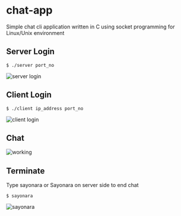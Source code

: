 # chat-app
Simple chat cli application written in C using socket programming for Linux/Unix environment

## Server Login
	
```shell
$ ./server port_no
```


![server login](https://user-images.githubusercontent.com/61150756/154855605-7cf2819c-d227-4016-bde7-0112c3f538cd.png)

## Client Login

```shell
$ ./client ip_address port_no
```


![client login](https://user-images.githubusercontent.com/61150756/154855688-66c2cd45-7d4d-4a81-a7b2-05d43392a6f9.png)

## Chat

![working](https://user-images.githubusercontent.com/61150756/154856048-c1740f3e-5645-47b3-9de3-6197c58ec213.png)

## Terminate

Type sayonara or Sayonara on server side to end chat

```shell
$ sayonara
```

![sayonara](https://user-images.githubusercontent.com/61150756/154856252-13831ff8-7c93-473f-ac1f-096f59c89676.png)
